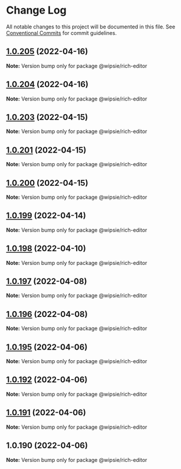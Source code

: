 # Change Log

All notable changes to this project will be documented in this file.
See [Conventional Commits](https://conventionalcommits.org) for commit guidelines.

## [1.0.205](https://github.com/dumboldspider/wipsie-ui/compare/v1.0.204...v1.0.205) (2022-04-16)

**Note:** Version bump only for package @wipsie/rich-editor





## [1.0.204](https://github.com/dumboldspider/wipsie-ui/compare/v1.0.203...v1.0.204) (2022-04-16)

**Note:** Version bump only for package @wipsie/rich-editor





## [1.0.203](https://github.com/dumboldspider/wipsie-ui/compare/v1.0.201...v1.0.203) (2022-04-15)

**Note:** Version bump only for package @wipsie/rich-editor





## [1.0.201](https://github.com/dumboldspider/wipsie-ui/compare/v1.0.200...v1.0.201) (2022-04-15)

**Note:** Version bump only for package @wipsie/rich-editor





## [1.0.200](https://github.com/dumboldspider/wipsie-ui/compare/v1.0.199...v1.0.200) (2022-04-15)

**Note:** Version bump only for package @wipsie/rich-editor





## [1.0.199](https://github.com/dumboldspider/wipsie-ui/compare/v1.0.198...v1.0.199) (2022-04-14)

**Note:** Version bump only for package @wipsie/rich-editor





## [1.0.198](https://github.com/dumboldspider/wipsie-ui/compare/v1.0.197...v1.0.198) (2022-04-10)

**Note:** Version bump only for package @wipsie/rich-editor





## [1.0.197](https://github.com/dumboldspider/wipsie-ui/compare/v1.0.196...v1.0.197) (2022-04-08)

**Note:** Version bump only for package @wipsie/rich-editor





## [1.0.196](https://github.com/dumboldspider/wipsie-ui/compare/v1.0.195...v1.0.196) (2022-04-08)

**Note:** Version bump only for package @wipsie/rich-editor





## [1.0.195](https://github.com/dumboldspider/wipsie-rich-editor/compare/v1.0.194...v1.0.195) (2022-04-06)

**Note:** Version bump only for package @wipsie/rich-editor





## [1.0.192](https://github.com/dumboldspider/wipsie-rich-editor/compare/v1.0.191...v1.0.192) (2022-04-06)

**Note:** Version bump only for package @wipsie/rich-editor





## [1.0.191](https://github.com/dumboldspider/wipsie-rich-editor/compare/v1.0.190...v1.0.191) (2022-04-06)

**Note:** Version bump only for package @wipsie/rich-editor





## 1.0.190 (2022-04-06)

**Note:** Version bump only for package @wipsie/rich-editor
